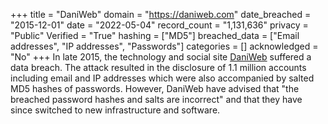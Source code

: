 +++
title = "DaniWeb"
domain = "https://daniweb.com"
date_breached = "2015-12-01"
date = "2022-05-04"
record_count = "1,131,636"
privacy = "Public"
Verified = "True"
hashing = ["MD5"]
breached_data = ["Email addresses", "IP addresses", "Passwords"]
categories = []
acknowledged = "No"
+++
In late 2015, the technology and social site <a href="https://www.daniweb.com" target="_blank" rel="noopener">DaniWeb</a> suffered a data breach. The attack resulted in the disclosure of 1.1 million accounts including email and IP addresses which were also accompanied by salted MD5 hashes of passwords. However, DaniWeb have advised that &quot;the breached password hashes and salts are incorrect&quot; and that they have since switched to new infrastructure and software.
